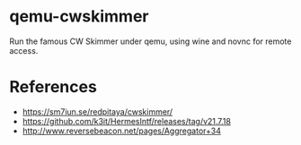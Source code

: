 # qemu-cwskimmer
Run the famous CW Skimmer under qemu, using wine and novnc for remote access.


# References
- https://sm7iun.se/redpitaya/cwskimmer/
- https://github.com/k3it/HermesIntf/releases/tag/v21.7.18
- http://www.reversebeacon.net/pages/Aggregator+34